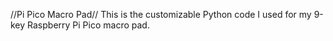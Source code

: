 //Pi Pico Macro Pad//
This is the customizable Python code I used for my 9-key Raspberry Pi Pico macro pad.
